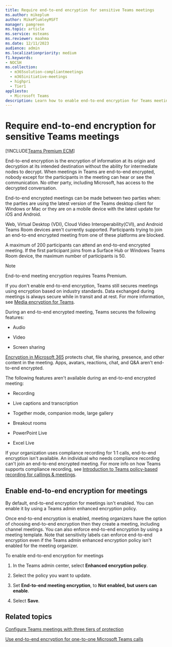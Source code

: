 ```yaml
---
title: Require end-to-end encryption for sensitive Teams meetings
ms.author: mikeplum
author: MikePlumleyMSFT
manager: pamgreen
ms.topic: article
ms.service: msteams
ms.reviewer: maahma
ms.date: 12/11/2023
audience: admin
ms.localizationpriority: medium
f1.keywords:
- NOCSH
ms.collection: 
  - m365solution-compliantmeetings
  - m365initiative-meetings
  - highpri
  - Tier1
appliesto: 
  - Microsoft Teams
description: Learn how to enable end-to-end encryption for Teams meetings.
---
```


# Require end-to-end encryption for sensitive Teams meetings

[!INCLUDE[Teams Premium ECM](includes/teams-premium-ecm.md)]

End-to-end encryption is the encryption of information at its origin and decryption at its intended destination without the ability for intermediate nodes to decrypt. When meetings in Teams are end-to-end encrypted, nobody except for the participants in the meeting can hear or see the communication. No other party, including Microsoft, has access to the decrypted conversation.

End-to-end encrypted meetings can be made between two parties when: the parties are using the latest version of the Teams desktop client for Windows or Mac or they are on a mobile device with the latest update for iOS and Android.

Web, Virtual Desktop (VDI), Cloud Video Interoperability(CVI), and Android Teams Room devices aren't currently supported. Participants trying to join an end-to-end encrypted meeting from one of these platforms are blocked.

A maximum of 200 participants can attend an end-to-end encrypted meeting. If the first participant joins from a Surface Hub or Windows Teams Room device, the maximum number of participants is 50.

> [!Note]
> End-to-end meeting encryption requires Teams Premium.

If you don't enable end-to-end encryption, Teams still secures meetings using encryption based on industry standards. Data exchanged during meetings is always secure while in transit and at rest. For more information, see [Media encryption for Teams](teams-security-guide.md#media-encryption).

During an end-to-end encrypted meeting, Teams secures the following features:

- Audio

- Video

- Screen sharing

[Encryption in Microsoft 365](/microsoft-365/compliance/encryption) protects chat, file sharing, presence, and other content in the meeting. Apps, avatars, reactions, chat, and Q&A aren't end-to-end encrypted.

The following features aren't available during an end-to-end encrypted meeting:

- Recording

- Live captions and transcription

- Together mode, companion mode, large gallery

- Breakout rooms

- PowerPoint Live

- Excel Live

If your organization uses compliance recording for 1:1 calls, end-to-end encryption isn't available. An individual who needs compliance recording can't join an end-to-end encrypted meeting. For more info on how Teams supports compliance recording, see [Introduction to Teams policy-based recording for callings & meetings](teams-recording-policy.md).

## Enable end-to-end encryption for meetings

By default, end-to-end encryption for meetings isn't enabled. You can enable it by using a Teams admin enhanced encryption policy.

Once end-to-end encryption is enabled, meeting organizers have the option of choosing end-to-end encryption then they create a meeting, including channel meetings. You can also enforce end-to-end encryption by using a meeting template. Note that sensitivity labels can enforce end-to-end encryption even if the Teams admin enhanced encryption policy isn't enabled for the meeting organizer.

To enable end-to-end encryption for meetings

1. In the Teams admin center, select **Enhanced encryption policy**.

1. Select the policy you want to update.

1. Set **End-to-end meeting encryption**, to **Not enabled, but users can enable**.

1. Select **Save**.

## Related topics

[Configure Teams meetings with three tiers of protection](configure-meetings-three-tiers-protection.md)

[Use end-to-end encryption for one-to-one Microsoft Teams calls](teams-end-to-end-encryption.md)
